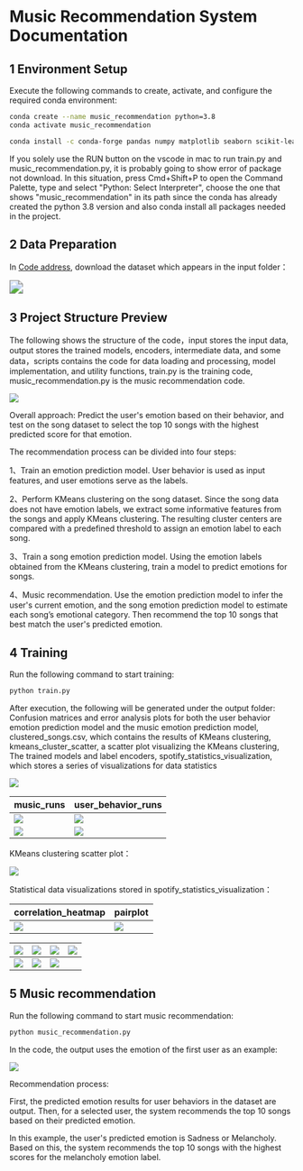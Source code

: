 # Music Recommendation System Documentation



## 1 Environment Setup

Execute the following commands to create, activate, and configure the required conda environment:

```bash
conda create --name music_recommendation python=3.8
conda activate music_recommendation

conda install -c conda-forge pandas numpy matplotlib seaborn scikit-learn joblib beautifulsoup4 imbalanced-learn lxml
```
If you solely use the RUN button on the vscode in mac to run train.py and music_recommendation.py, it is probably going to show error of package not download. In this situation, press Cmd+Shift+P to open the Command Palette, type and select "Python: Select Interpreter", choose the one that shows "music_recommendation" in its path since the conda has already created the python 3.8 version and also conda install all packages needed in the project. 


## 2 Data Preparation

In [Code address](https://www.kaggle.com/code/ruhamayohannes/personalized-music-mood-recommender-2/notebook), download the dataset which appears in the input folder：

<img src="image/2.1.jpg" style="zoom:150%;" />



## 3 Project Structure Preview

The following shows the structure of the code，input stores the input data, output stores the trained models, encoders, intermediate data, and some data，scripts contains the code for data loading and processing, model implementation, and utility functions, train.py is the training code, music_recommendation.py is the music recommendation code.

![](image/3.1.jpg)

Overall approach: Predict the user's emotion based on their behavior, and test on the song dataset to select the top 10 songs with the highest predicted score for that emotion.

The recommendation process can be divided into four steps:

1、Train an emotion prediction model.
User behavior is used as input features, and user emotions serve as the labels.

2、Perform KMeans clustering on the song dataset.
Since the song data does not have emotion labels, we extract some informative features from the songs and apply KMeans clustering. The resulting cluster centers are compared with a predefined threshold to assign an emotion label to each song.

3、Train a song emotion prediction model.
Using the emotion labels obtained from the KMeans clustering, train a model to predict emotions for songs.

4、Music recommendation.
Use the emotion prediction model to infer the user's current emotion, and the song emotion prediction model to estimate each song’s emotional category. Then recommend the top 10 songs that best match the user's predicted emotion.



## 4 Training

Run the following command to start training:

```bash
python train.py
```


After execution, the following will be generated under the output folder: Confusion matrices and error analysis plots for both the user behavior emotion prediction model and the music emotion prediction model, clustered_songs.csv, which contains the results of KMeans clustering, kmeans_cluster_scatter, a scatter plot visualizing the KMeans clustering, The trained models and label encoders, spotify_statistics_visualization, which stores a series of visualizations for data statistics

![](image/4.1.jpg)

| music_runs         | user_behavior_runs |
| ------------------ | ------------------ |
| ![](image/4.3.jpg) | ![](image/4.5.jpg) |
| ![](image/4.4.jpg) | ![](image/4.6.jpg) |

KMeans clustering scatter plot：

![](image/4.7.jpg)

Statistical data visualizations stored in spotify_statistics_visualization：

| correlation_heatmap                | pairplot                                  |
| ---------------------------------- | ----------------------------------------- |
| ![](image/correlation_heatmap.png) | ![](image/pairplot.png) |

| ![](image/duration_ms_distribution.png) | ![](image/energy_distribution.png)                    | ![](image/key_distribution.png)      | ![](image/loudness_distribution.png) |
| --------------------------------------- | ----------------------------------------------------- | ------------------------------------ | ------------------------------------ |
| ![](image/tempo_distribution.png)       | ![](image/valence_distribution.png) | ![](image/liveness_distribution.png) |                                    |




## 5 Music recommendation

Run the following command to start music recommendation:

```bash
python music_recommendation.py
```


In the code, the output uses the emotion of the first user as an example:

![](image/5.2.jpg)

Recommendation process:

First, the predicted emotion results for user behaviors in the dataset are output. Then, for a selected user, the system recommends the top 10 songs based on their predicted emotion.

In this example, the user's predicted emotion is Sadness or Melancholy.
Based on this, the system recommends the top 10 songs with the highest scores for the melancholy emotion label.




